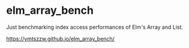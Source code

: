 # elm_array_bench

Just benchmarking index access performances of Elm's Array and List.

https://ymtszzw.github.io/elm_array_bench/
